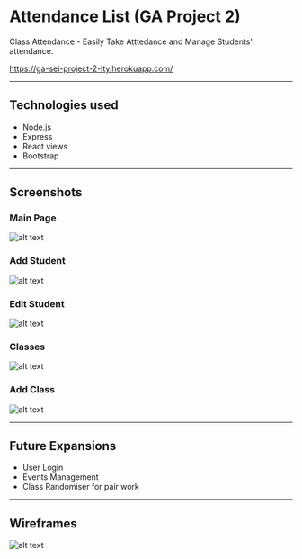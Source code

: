 # Attendance List (GA Project 2)
Class Attendance - Easily Take Atttedance and Manage Students' attendance.

https://ga-sei-project-2-lty.herokuapp.com/

---
## Technologies used
-   Node.js
-   Express
-   React views
-   Bootstrap

---
## Screenshots

### Main Page
![alt text](https://github.com/limty/project-2/blob/master/screenshots/main_screen.png)

### Add Student
![alt text](https://github.com/limty/project-2/blob/master/screenshots/add_student.png)

### Edit Student
![alt text](https://github.com/limty/project-2/blob/master/screenshots/edit_student.png)

### Classes
![alt text](https://github.com/limty/project-2/blob/master/screenshots/class_list.png)

### Add Class
![alt text](https://github.com/limty/project-2/blob/master/screenshots/add_class.png)

---
## Future Expansions
- User Login
- Events Management
- Class Randomiser for pair work

---
## Wireframes
![alt text](https://github.com/limty/project-2/blob/master/wireframe.jpg)
